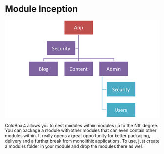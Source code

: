 # Module Inception

![](../images/Modules.png)

ColdBox 4 allows you to nest modules within modules up to the Nth degree. You can package a module with other modules that can even contain other modules within. It really opens a great opportunity for better packaging, delivery and a further break from monolithic applications. To use, just create a modules folder in your module and drop the modules there as well.

